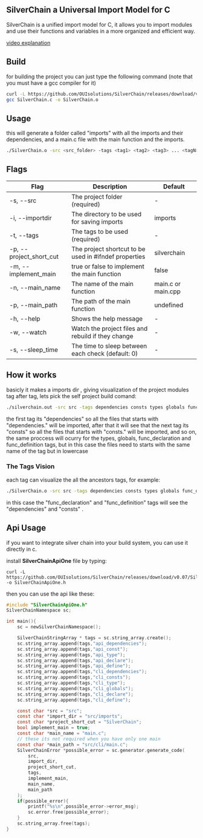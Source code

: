 
## SilverChain a Universal Import Model for C

SilverChain is a unified import model for C, it allows you to import modules and use their functions and variables in a more organized and efficient way.

[video explanation](https://www.youtube.com/watch?v=mU4QbZATKfo)

## Build
for building the project you can just type the following command (note that you must have a gcc compiler for it)
```bash
curl -L https://github.com/OUIsolutions/SilverChain/releases/download/v0.07/SilverChain.c -o SilverChain.c &&
gcc SilverChain.c -o SilverChain.o
```




##  Usage
this will generate a folder called "imports" with all the imports and their dependencies, and a main.c file with the main function and the imports.

```bash
./SilverChain.o -src <src_folder> -tags <tag1> <tag2> <tag3> ... <tagN>
```

## Flags

| Flag | Description | Default |
|------|-------------|---------|
| -s, --src | The project folder (required) | - |
| -i, --importdir | The directory to be used for saving imports | imports |
| -t, --tags | The tags to be used (required) | - |
| -p, --project_short_cut | The project shortcut to be used in #ifndef properties | silverchain |
| -m, --implement_main | true or false to implement the main function | false |
| -n, --main_name | The name of the main function | main.c or main.cpp |
| -p, --main_path | The path of the main function | undefined |
| -h, --help | Shows the help message | - |
| -w, --watch | Watch the project files and rebuild if they change | - |
| -s, --sleep_time | The time to sleep between each check (default: 0) | - |

## How it works
basicly it makes a imports dir , giving visualization of the project modules tag after tag, lets pick the self project build comand:


```bash
./silverchain.out -src src -tags dependencies consts types globals func_declaration func_definition
```
the first tag its "dependencies" so all the files that starts with "dependencies." will be imported, after that it will see that the next tag its "consts" so all the files that starts with "consts." will be imported, and so on, the same proccess will ocurry for the types, globals, func_declaration and func_definition tags, but in this case the files need to starts with the same name of the tag but in lowercase
### The Tags Vision
each tag can visualize the all the ancestors tags, for example:

```bash
./SilverChain.o -src src -tags dependencies consts types globals func_declaration func_definition
```

in this case the "func_declaration" and "func_definition" tags will see the "dependencies" and "consts" .

## Api Usage
if you want to integrate silver chain into your build system, you can use it
directly in c.

install **SilverChainApiOne** file by typing:
```shel
curl -L https://github.com/OUIsolutions/SilverChain/releases/download/v0.07/SilverChainApiOne.h -o SilverChainApiOne.h

```

then you can use the api like these:
```c
#include "SilverChainApiOne.h"
SilverChainNamespace sc;

int main(){
    sc = newSilverChainNamespace();

    SilverChainStringArray * tags = sc.string_array.create();
    sc.string_array.append(tags,"api_dependencies");
    sc.string_array.append(tags,"api_const");
    sc.string_array.append(tags,"api_type");
    sc.string_array.append(tags,"api_declare");
    sc.string_array.append(tags,"api_define");
    sc.string_array.append(tags,"cli_dependencies");
    sc.string_array.append(tags,"cli_consts");
    sc.string_array.append(tags,"cli_type");
    sc.string_array.append(tags,"cli_globals");
    sc.string_array.append(tags,"cli_declare");
    sc.string_array.append(tags,"cli_define");

    const char *src = "src";
    const char *import_dir = "src/imports";
    const char *project_short_cut = "SilverChain";
    bool implement_main = true;
    const char *main_name = "main.c";
    // these its not required when you have only one main
    const char *main_path = "src/cli/main.c";
    SilverChainError *possible_error = sc.generator.generate_code(
        src,
        import_dir,
        project_short_cut,
        tags,
        implement_main,
        main_name,
        main_path
    );
    if(possible_error){
        printf("%s\n",possible_error->error_msg);
        sc.error.free(possible_error);
    }
    sc.string_array.free(tags);
}

```
